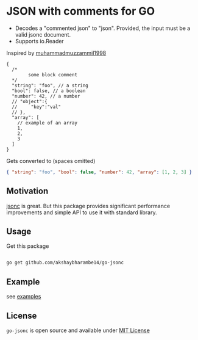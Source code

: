 # JSON with comments for GO

- Decodes a "commented json" to "json". Provided, the input must be a valid jsonc document.
- Supports io.Reader

Inspired by [muhammadmuzzammil1998](https://github.com/muhammadmuzzammil1998/jsonc)

```jsonc
{
  /*
        some block comment
  */
  "string": "foo", // a string
  "bool": false, // a boolean
  "number": 42, // a number
  // "object":{
  //     "key":"val"
  // },
  "array": [
    // example of an array
    1,
    2,
    3
  ]
}
```

Gets converted to (spaces omitted)

```json
{ "string": "foo", "bool": false, "number": 42, "array": [1, 2, 3] }
```

## Motivation

[jsonc](https://github.com/muhammadmuzzammil1998/jsonc) is great. But this package provides significant performance improvements and simple API to use it with standard library.

## Usage

Get this package

```sh

go get github.com/akshaybharambe14/go-jsonc

```

## Example

see [examples](https://github.com/akshaybharambe14/go-jsonc/tree/master/examples)

## License

`go-jsonc` is open source and available under [MIT License](License.md)
